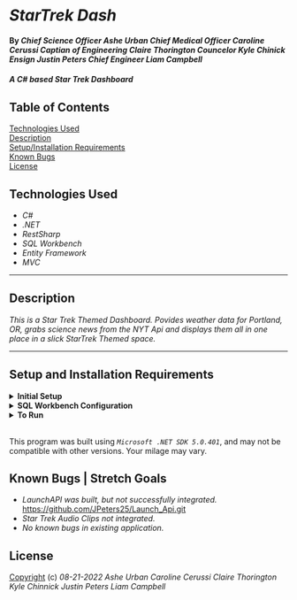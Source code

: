 # _StarTrek Dash_

#### By _Chief Science Officer Ashe Urban Chief Medical Officer Caroline Cerussi Captian of Engineering Claire Thorington Councelor Kyle Chinick  Ensign Justin Peters Chief Engineer Liam Campbell_



#### _A C# based Star Trek Dashboard_

## Table of Contents

[Technologies Used](#technologies-used)  
[Description](#description)  
[Setup/Installation Requirements](#setup-and-installation-requirements)  
[Known Bugs](#known-bugs)  
[License](#License)

## Technologies Used

* _C#_
* _.NET_
* _RestSharp_
* _SQL Workbench_
* _Entity Framework_
* _MVC_


---
## Description
_This is a Star Trek Themed Dashboard. Povides weather data for Portland, OR, grabs science news from the NYT Api and displays them all in one place in a slick StarTrek Themed space._




---
## Setup and Installation Requirements

<details>
<summary><strong>Initial Setup</strong></summary>
<ol>
<li>Copy the git repository url:https://github.com/carolinecerussi/StarTrekDash.git
<li>Open a shell program and navigate to your desktop.
<li>Clone the repository for this project using the "git clone" command and including the copied URL.
<li>While still in the shell program, navigate to the root directory of the newly created file named "StarTrekDash".
<li>From the root directory, navigate to the "StarTrekDash" directory.
<br>
</details>

<details>
<summary><strong>SQL Workbench Configuration</strong></summary>
<ol>
<li>Create an appsetting.json file in the "StarTrekDash" directory of the project*  
   <pre>StarTrekDash
   └── StarTrekDash
    └── appsetting.json</pre>
<li> Insert the following code** : <br>

<pre>{
   "Logging": {
    "LogLevel": {
      "Default": "Warning",
      "System": "Information",
      "Microsoft": "Information"
    }
  },
  "AllowedHosts": "*"
</pre>

</details>

<details>
<summary><strong>To Run</strong></summary>
Navigate to:  
   <pre>StarTrek_Dashboard
   └── <strong>StarTrekDash</strong></pre>

Run `$ dotnet restore`<br>
Run `$ dotnet build`
Run `$ dotnet run`

</details>

<br>

This program was built using *`Microsoft .NET SDK 5.0.401`*, and may not be compatible with other versions. Your milage may vary.

## Known Bugs | Stretch Goals

* _LaunchAPI was built, but not successfully integrated._
https://github.com/JPeters25/Launch_Api.git
* _Star Trek Audio Clips not integrated._
* _No known bugs in existing application._


## License


[Copyright](/LICENSE) (c) _08-21-2022_ _Ashe Urban Caroline Cerussi Claire Thorington Kyle Chinnick Justin Peters Liam Campbell_